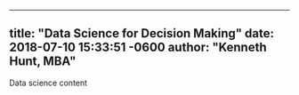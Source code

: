 ﻿---

title:  "Data Science for Decision Making"
date:   2018-07-10 15:33:51 -0600
author: "Kenneth Hunt, MBA"
---

Data science content
